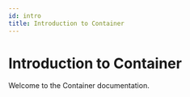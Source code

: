 ```yaml
---
id: intro
title: Introduction to Container
---
```


# Introduction to Container

Welcome to the Container documentation.
